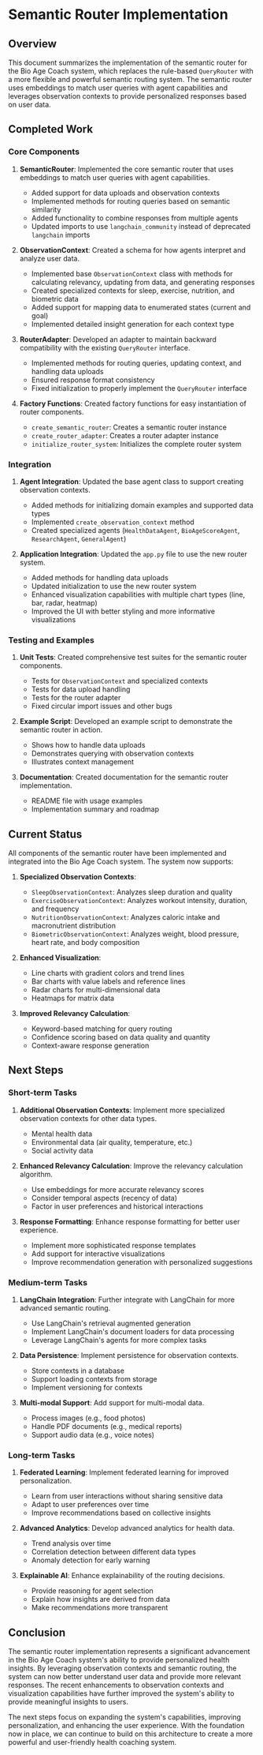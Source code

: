 # Semantic Router Implementation

## Overview

This document summarizes the implementation of the semantic router for the Bio Age Coach system, which replaces the rule-based `QueryRouter` with a more flexible and powerful semantic routing system. The semantic router uses embeddings to match user queries with agent capabilities and leverages observation contexts to provide personalized responses based on user data.

## Completed Work

### Core Components

1. **SemanticRouter**: Implemented the core semantic router that uses embeddings to match user queries with agent capabilities.
   - Added support for data uploads and observation contexts
   - Implemented methods for routing queries based on semantic similarity
   - Added functionality to combine responses from multiple agents
   - Updated imports to use `langchain_community` instead of deprecated `langchain` imports

2. **ObservationContext**: Created a schema for how agents interpret and analyze user data.
   - Implemented base `ObservationContext` class with methods for calculating relevancy, updating from data, and generating responses
   - Created specialized contexts for sleep, exercise, nutrition, and biometric data
   - Added support for mapping data to enumerated states (current and goal)
   - Implemented detailed insight generation for each context type

3. **RouterAdapter**: Developed an adapter to maintain backward compatibility with the existing `QueryRouter` interface.
   - Implemented methods for routing queries, updating context, and handling data uploads
   - Ensured response format consistency
   - Fixed initialization to properly implement the `QueryRouter` interface

4. **Factory Functions**: Created factory functions for easy instantiation of router components.
   - `create_semantic_router`: Creates a semantic router instance
   - `create_router_adapter`: Creates a router adapter instance
   - `initialize_router_system`: Initializes the complete router system

### Integration

1. **Agent Integration**: Updated the base agent class to support creating observation contexts.
   - Added methods for initializing domain examples and supported data types
   - Implemented `create_observation_context` method
   - Created specialized agents (`HealthDataAgent`, `BioAgeScoreAgent`, `ResearchAgent`, `GeneralAgent`)

2. **Application Integration**: Updated the `app.py` file to use the new router system.
   - Added methods for handling data uploads
   - Updated initialization to use the new router system
   - Enhanced visualization capabilities with multiple chart types (line, bar, radar, heatmap)
   - Improved the UI with better styling and more informative visualizations

### Testing and Examples

1. **Unit Tests**: Created comprehensive test suites for the semantic router components.
   - Tests for `ObservationContext` and specialized contexts
   - Tests for data upload handling
   - Tests for the router adapter
   - Fixed circular import issues and other bugs

2. **Example Script**: Developed an example script to demonstrate the semantic router in action.
   - Shows how to handle data uploads
   - Demonstrates querying with observation contexts
   - Illustrates context management

3. **Documentation**: Created documentation for the semantic router implementation.
   - README file with usage examples
   - Implementation summary and roadmap

## Current Status

All components of the semantic router have been implemented and integrated into the Bio Age Coach system. The system now supports:

1. **Specialized Observation Contexts**:
   - `SleepObservationContext`: Analyzes sleep duration and quality
   - `ExerciseObservationContext`: Analyzes workout intensity, duration, and frequency
   - `NutritionObservationContext`: Analyzes caloric intake and macronutrient distribution
   - `BiometricObservationContext`: Analyzes weight, blood pressure, heart rate, and body composition

2. **Enhanced Visualization**:
   - Line charts with gradient colors and trend lines
   - Bar charts with value labels and reference lines
   - Radar charts for multi-dimensional data
   - Heatmaps for matrix data

3. **Improved Relevancy Calculation**:
   - Keyword-based matching for query routing
   - Confidence scoring based on data quality and quantity
   - Context-aware response generation

## Next Steps

### Short-term Tasks

1. **Additional Observation Contexts**: Implement more specialized observation contexts for other data types.
   - Mental health data
   - Environmental data (air quality, temperature, etc.)
   - Social activity data

2. **Enhanced Relevancy Calculation**: Improve the relevancy calculation algorithm.
   - Use embeddings for more accurate relevancy scores
   - Consider temporal aspects (recency of data)
   - Factor in user preferences and historical interactions

3. **Response Formatting**: Enhance response formatting for better user experience.
   - Implement more sophisticated response templates
   - Add support for interactive visualizations
   - Improve recommendation generation with personalized suggestions

### Medium-term Tasks

1. **LangChain Integration**: Further integrate with LangChain for more advanced semantic routing.
   - Use LangChain's retrieval augmented generation
   - Implement LangChain's document loaders for data processing
   - Leverage LangChain's agents for more complex tasks

2. **Data Persistence**: Implement persistence for observation contexts.
   - Store contexts in a database
   - Support loading contexts from storage
   - Implement versioning for contexts

3. **Multi-modal Support**: Add support for multi-modal data.
   - Process images (e.g., food photos)
   - Handle PDF documents (e.g., medical reports)
   - Support audio data (e.g., voice notes)

### Long-term Tasks

1. **Federated Learning**: Implement federated learning for improved personalization.
   - Learn from user interactions without sharing sensitive data
   - Adapt to user preferences over time
   - Improve recommendations based on collective insights

2. **Advanced Analytics**: Develop advanced analytics for health data.
   - Trend analysis over time
   - Correlation detection between different data types
   - Anomaly detection for early warning

3. **Explainable AI**: Enhance explainability of the routing decisions.
   - Provide reasoning for agent selection
   - Explain how insights are derived from data
   - Make recommendations more transparent

## Conclusion

The semantic router implementation represents a significant advancement in the Bio Age Coach system's ability to provide personalized health insights. By leveraging observation contexts and semantic routing, the system can now better understand user data and provide more relevant responses. The recent enhancements to observation contexts and visualization capabilities have further improved the system's ability to provide meaningful insights to users.

The next steps focus on expanding the system's capabilities, improving personalization, and enhancing the user experience. With the foundation now in place, we can continue to build on this architecture to create a more powerful and user-friendly health coaching system. 